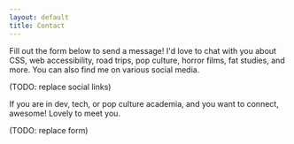 ```yaml
---
layout: default
title: Contact
---
```


Fill out the form below to send a message! I'd love to chat with you about CSS, web accessibility, road trips, pop culture, horror films, fat studies, and more. You can also find me on various social media.

(TODO: replace social links)

If you are in dev, tech, or pop culture academia, and you want to connect, awesome! Lovely to meet you.

(TODO: replace form)
